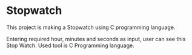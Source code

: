 # Stopwatch
This project is making a Stopwatch using C programming language.

Entering required hour, minutes and seconds as input, 
user can see this Stop Watch. Used tool is C Programming language.
